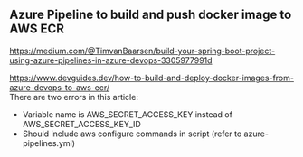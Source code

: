 ## Azure Pipeline to build and push docker image to AWS ECR
https://medium.com/@TimvanBaarsen/build-your-spring-boot-project-using-azure-pipelines-in-azure-devops-3305977991d  

https://www.devguides.dev/how-to-build-and-deploy-docker-images-from-azure-devops-to-aws-ecr/  
There are two errors in this article:
- Variable name is AWS_SECRET_ACCESS_KEY instead of AWS_SECRET_ACCESS_KEY_ID
- Should include aws configure commands in script (refer to azure-pipelines.yml)
